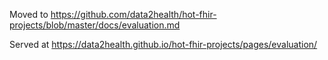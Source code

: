 Moved to https://github.com/data2health/hot-fhir-projects/blob/master/docs/evaluation.md

Served at https://data2health.github.io/hot-fhir-projects/pages/evaluation/